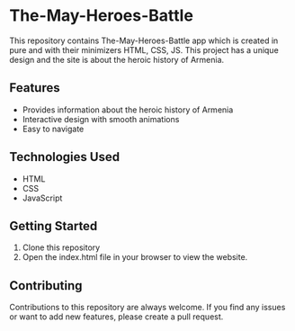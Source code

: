 # The-May-Heroes-Battle

This repository contains The-May-Heroes-Battle app which is created in pure and with their minimizers HTML, CSS, JS. This project has a unique design and the site is about the heroic history of Armenia.

## Features
- Provides information about the heroic history of Armenia
- Interactive design with smooth animations
- Easy to navigate

## Technologies Used
- HTML
- CSS
- JavaScript

## Getting Started
1. Clone this repository
2. Open the index.html file in your browser to view the website.

## Contributing
Contributions to this repository are always welcome. If you find any issues or want to add new features, please create a pull request.
